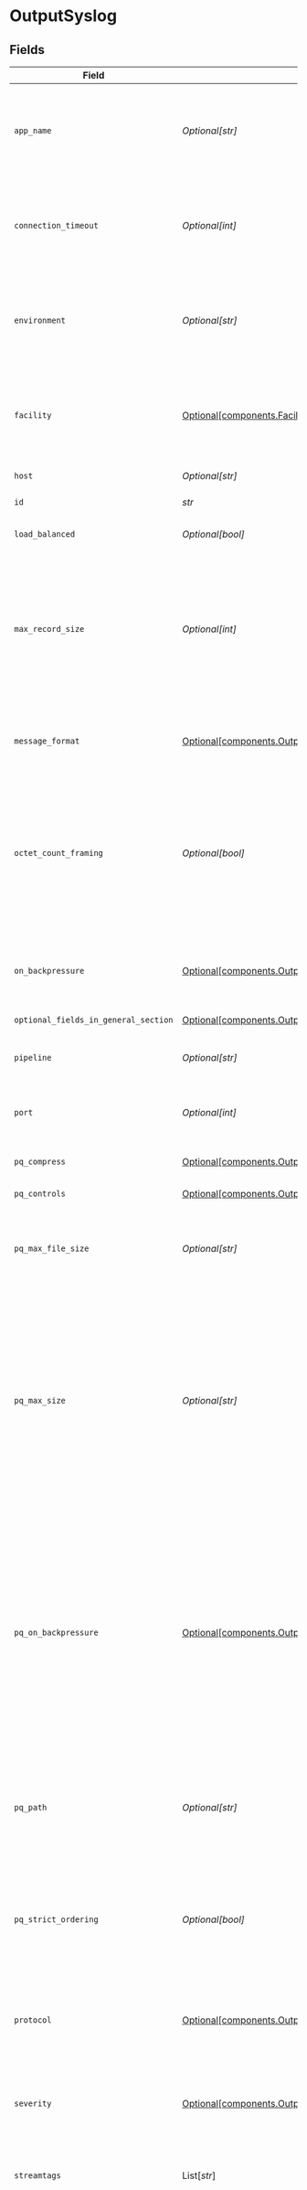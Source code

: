 # OutputSyslog


## Fields

| Field                                                                                                                                                                                                                                            | Type                                                                                                                                                                                                                                             | Required                                                                                                                                                                                                                                         | Description                                                                                                                                                                                                                                      |
| ------------------------------------------------------------------------------------------------------------------------------------------------------------------------------------------------------------------------------------------------ | ------------------------------------------------------------------------------------------------------------------------------------------------------------------------------------------------------------------------------------------------ | ------------------------------------------------------------------------------------------------------------------------------------------------------------------------------------------------------------------------------------------------ | ------------------------------------------------------------------------------------------------------------------------------------------------------------------------------------------------------------------------------------------------ |
| `app_name`                                                                                                                                                                                                                                       | *Optional[str]*                                                                                                                                                                                                                                  | :heavy_minus_sign:                                                                                                                                                                                                                               | Default value for application name, will be overwritten by value of __appname if set. Defaults to Cribl.                                                                                                                                         |
| `connection_timeout`                                                                                                                                                                                                                             | *Optional[int]*                                                                                                                                                                                                                                  | :heavy_minus_sign:                                                                                                                                                                                                                               | Amount of time (milliseconds) to wait for the connection to establish before retrying                                                                                                                                                            |
| `environment`                                                                                                                                                                                                                                    | *Optional[str]*                                                                                                                                                                                                                                  | :heavy_minus_sign:                                                                                                                                                                                                                               | Optionally, enable this config only on a specified Git branch. If empty, will be enabled everywhere.                                                                                                                                             |
| `facility`                                                                                                                                                                                                                                       | [Optional[components.Facility]](../../models/shared/facility.md)                                                                                                                                                                                 | :heavy_minus_sign:                                                                                                                                                                                                                               | Default value for message facility, will be overwritten by value of __facility if set. Defaults to user.                                                                                                                                         |
| `host`                                                                                                                                                                                                                                           | *Optional[str]*                                                                                                                                                                                                                                  | :heavy_minus_sign:                                                                                                                                                                                                                               | The hostname of the receiver                                                                                                                                                                                                                     |
| `id`                                                                                                                                                                                                                                             | *str*                                                                                                                                                                                                                                            | :heavy_check_mark:                                                                                                                                                                                                                               | Unique ID for this output                                                                                                                                                                                                                        |
| `load_balanced`                                                                                                                                                                                                                                  | *Optional[bool]*                                                                                                                                                                                                                                 | :heavy_minus_sign:                                                                                                                                                                                                                               | Use load-balanced destinations                                                                                                                                                                                                                   |
| `max_record_size`                                                                                                                                                                                                                                | *Optional[int]*                                                                                                                                                                                                                                  | :heavy_minus_sign:                                                                                                                                                                                                                               | Maximum size of syslog messages. If max record size is > than MTU then UDP packets can be fragmented across, set this value  <= MTU to avoid fragmentation.                                                                                      |
| `message_format`                                                                                                                                                                                                                                 | [Optional[components.OutputSyslogMessageFormat]](../../models/shared/outputsyslogmessageformat.md)                                                                                                                                               | :heavy_minus_sign:                                                                                                                                                                                                                               | The syslog message format depending on the receiver's support                                                                                                                                                                                    |
| `octet_count_framing`                                                                                                                                                                                                                            | *Optional[bool]*                                                                                                                                                                                                                                 | :heavy_minus_sign:                                                                                                                                                                                                                               | When enabled, messages will be prefixed with the byte count of the message. Otherwise, no prefix will be set, and the message will be appended with a \n.                                                                                        |
| `on_backpressure`                                                                                                                                                                                                                                | [Optional[components.OutputSyslogBackpressureBehavior]](../../models/shared/outputsyslogbackpressurebehavior.md)                                                                                                                                 | :heavy_minus_sign:                                                                                                                                                                                                                               | Whether to block, drop, or queue events when all receivers are exerting backpressure.                                                                                                                                                            |
| `optional_fields_in_general_section`                                                                                                                                                                                                             | [Optional[components.OutputSyslogOptionalFieldsInGeneralSection]](../../models/shared/outputsyslogoptionalfieldsingeneralsection.md)                                                                                                             | :heavy_minus_sign:                                                                                                                                                                                                                               | N/A                                                                                                                                                                                                                                              |
| `pipeline`                                                                                                                                                                                                                                       | *Optional[str]*                                                                                                                                                                                                                                  | :heavy_minus_sign:                                                                                                                                                                                                                               | Pipeline to process data before sending out to this output.                                                                                                                                                                                      |
| `port`                                                                                                                                                                                                                                           | *Optional[int]*                                                                                                                                                                                                                                  | :heavy_minus_sign:                                                                                                                                                                                                                               | The port to connect to on the provided host                                                                                                                                                                                                      |
| `pq_compress`                                                                                                                                                                                                                                    | [Optional[components.OutputSyslogCompression]](../../models/shared/outputsyslogcompression.md)                                                                                                                                                   | :heavy_minus_sign:                                                                                                                                                                                                                               | Codec to use to compress the persisted data.                                                                                                                                                                                                     |
| `pq_controls`                                                                                                                                                                                                                                    | [Optional[components.OutputSyslogPqControls]](../../models/shared/outputsyslogpqcontrols.md)                                                                                                                                                     | :heavy_minus_sign:                                                                                                                                                                                                                               | N/A                                                                                                                                                                                                                                              |
| `pq_max_file_size`                                                                                                                                                                                                                               | *Optional[str]*                                                                                                                                                                                                                                  | :heavy_minus_sign:                                                                                                                                                                                                                               | The maximum size to store in each queue file before closing and optionally compressing (KB, MB, etc.).                                                                                                                                           |
| `pq_max_size`                                                                                                                                                                                                                                    | *Optional[str]*                                                                                                                                                                                                                                  | :heavy_minus_sign:                                                                                                                                                                                                                               | The maximum amount of disk space the queue is allowed to consume. Once reached, the system stops queueing and applies the fallback Queue-full behavior. Enter a numeral with units of KB, MB, etc.                                               |
| `pq_on_backpressure`                                                                                                                                                                                                                             | [Optional[components.OutputSyslogQueueFullBehavior]](../../models/shared/outputsyslogqueuefullbehavior.md)                                                                                                                                       | :heavy_minus_sign:                                                                                                                                                                                                                               | Whether to block or drop events when the queue is exerting backpressure (full capacity or low disk). 'Block' is the same behavior as non-PQ blocking. 'Drop new data' throws away incoming data, while leaving the contents of the PQ unchanged. |
| `pq_path`                                                                                                                                                                                                                                        | *Optional[str]*                                                                                                                                                                                                                                  | :heavy_minus_sign:                                                                                                                                                                                                                               | The location for the persistent queue files. To this field's value, the system will append: /<worker-id>/<output-id>.                                                                                                                            |
| `pq_strict_ordering`                                                                                                                                                                                                                             | *Optional[bool]*                                                                                                                                                                                                                                 | :heavy_minus_sign:                                                                                                                                                                                                                               | Toggle this off to forward new events to receiver(s) before queue is flushed. Otherwise, default drain behavior is FIFO (first in, first out).                                                                                                   |
| `protocol`                                                                                                                                                                                                                                       | [Optional[components.OutputSyslogProtocol]](../../models/shared/outputsyslogprotocol.md)                                                                                                                                                         | :heavy_minus_sign:                                                                                                                                                                                                                               | The network protocol to use for sending out syslog messages                                                                                                                                                                                      |
| `severity`                                                                                                                                                                                                                                       | [Optional[components.OutputSyslogSeverity]](../../models/shared/outputsyslogseverity.md)                                                                                                                                                         | :heavy_minus_sign:                                                                                                                                                                                                                               | Default value for message severity, will be overwritten by value of __severity if set. Defaults to notice.                                                                                                                                       |
| `streamtags`                                                                                                                                                                                                                                     | List[*str*]                                                                                                                                                                                                                                      | :heavy_minus_sign:                                                                                                                                                                                                                               | Add tags for filtering and grouping in @{product}.                                                                                                                                                                                               |
| `system_fields`                                                                                                                                                                                                                                  | List[*str*]                                                                                                                                                                                                                                      | :heavy_minus_sign:                                                                                                                                                                                                                               | Set of fields to automatically add to events using this output. E.g.: cribl_pipe, c*. Wildcards supported.                                                                                                                                       |
| `throttle_rate_per_sec`                                                                                                                                                                                                                          | *Optional[str]*                                                                                                                                                                                                                                  | :heavy_minus_sign:                                                                                                                                                                                                                               | Rate (in bytes per second) to throttle while writing to an output. Also takes values with multiple-byte units, such as KB, MB, GB, etc. (E.g., 42 MB.) Default value of 0 specifies no throttling.                                               |
| `timestamp_format`                                                                                                                                                                                                                               | [Optional[components.TimestampFormat]](../../models/shared/timestampformat.md)                                                                                                                                                                   | :heavy_minus_sign:                                                                                                                                                                                                                               | Timestamp format to use when serializing event's time field                                                                                                                                                                                      |
| `tls`                                                                                                                                                                                                                                            | [Optional[components.OutputSyslogTLSSettingsClientSide]](../../models/shared/outputsyslogtlssettingsclientside.md)                                                                                                                               | :heavy_minus_sign:                                                                                                                                                                                                                               | N/A                                                                                                                                                                                                                                              |
| `type`                                                                                                                                                                                                                                           | [components.OutputSyslogType](../../models/shared/outputsyslogtype.md)                                                                                                                                                                           | :heavy_check_mark:                                                                                                                                                                                                                               | N/A                                                                                                                                                                                                                                              |
| `write_timeout`                                                                                                                                                                                                                                  | *Optional[int]*                                                                                                                                                                                                                                  | :heavy_minus_sign:                                                                                                                                                                                                                               | Amount of time (milliseconds) to wait for a write to complete before assuming connection is dead                                                                                                                                                 |